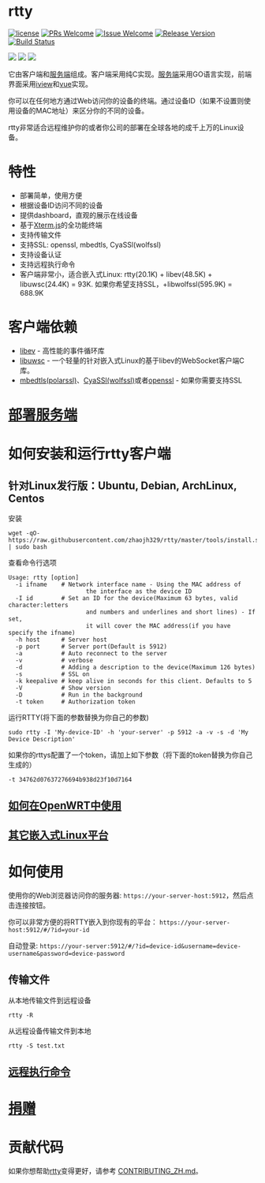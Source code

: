 # rtty

[1]: https://img.shields.io/badge/license-MIT-brightgreen.svg?style=plastic
[2]: /LICENSE
[3]: https://img.shields.io/badge/PRs-welcome-brightgreen.svg?style=plastic
[4]: https://github.com/zhaojh329/rtty/pulls
[5]: https://img.shields.io/badge/Issues-welcome-brightgreen.svg?style=plastic
[6]: https://github.com/zhaojh329/rtty/issues/new
[7]: https://img.shields.io/badge/release-6.6.1-blue.svg?style=plastic
[8]: https://github.com/zhaojh329/rtty/releases
[9]: https://travis-ci.org/zhaojh329/rtty.svg?branch=master
[10]: https://travis-ci.org/zhaojh329/rtty

[![license][1]][2]
[![PRs Welcome][3]][4]
[![Issue Welcome][5]][6]
[![Release Version][7]][8]
[![Build Status][9]][10]

[Xterm.js]: https://github.com/xtermjs/xterm.js
[lrzsz]: https://ohse.de/uwe/software/lrzsz.html
[libev]: http://software.schmorp.de/pkg/libev.html
[libuwsc]: https://github.com/zhaojh329/libuwsc
[openssl]: https://github.com/openssl/openssl
[mbedtls(polarssl)]: https://github.com/ARMmbed/mbedtls
[CyaSSl(wolfssl)]: https://github.com/wolfSSL/wolfssl
[vue]: https://github.com/vuejs/vue
[iview]: https://github.com/iview/iview
[服务端]: https://github.com/zhaojh329/rttys

![](https://raw.githubusercontent.com/zhaojh329/rtty/doc/rtty.png)
![](https://raw.githubusercontent.com/zhaojh329/rtty/doc/screen.gif)
![](https://raw.githubusercontent.com/zhaojh329/rtty/doc/file.gif)

它由客户端和[服务端]组成。客户端采用纯C实现。[服务端]采用GO语言实现，前端界面采用[iview]和[vue]实现。

你可以在任何地方通过Web访问你的设备的终端。通过设备ID（如果不设置则使用设备的MAC地址）来区分你的不同的设备。

rtty非常适合远程维护你的或者你公司的部署在全球各地的成千上万的Linux设备。

# 特性
* 部署简单，使用方便
* 根据设备ID访问不同的设备
* 提供dashboard，直观的展示在线设备
* 基于[Xterm.js]的全功能终端
* 支持传输文件
* 支持SSL: openssl, mbedtls, CyaSSl(wolfssl)
* 支持设备认证
* 支持远程执行命令
* 客户端非常小，适合嵌入式Linux: rtty(20.1K) + libev(48.5K) + libuwsc(24.4K) = 93K. 如果你希望支持SSL，+libwolfssl(595.9K) = 688.9K

# 客户端依赖
* [libev] - 高性能的事件循环库
* [libuwsc] - 一个轻量的针对嵌入式Linux的基于libev的WebSocket客户端C库。
* [mbedtls(polarssl)]、[CyaSSl(wolfssl)]或者[openssl] - 如果你需要支持SSL

# [部署服务端](https://github.com/zhaojh329/rttys/blob/master/README_ZH.md)

# 如何安装和运行rtty客户端
## 针对Linux发行版：Ubuntu, Debian, ArchLinux, Centos
安装

    wget -qO- https://raw.githubusercontent.com/zhaojh329/rtty/master/tools/install.sh | sudo bash

查看命令行选项

    Usage: rtty [option]
      -i ifname    # Network interface name - Using the MAC address of
                          the interface as the device ID
      -I id        # Set an ID for the device(Maximum 63 bytes, valid character:letters
                          and numbers and underlines and short lines) - If set,
                          it will cover the MAC address(if you have specify the ifname)
      -h host      # Server host
      -p port      # Server port(Default is 5912)
      -a           # Auto reconnect to the server
      -v           # verbose
      -d           # Adding a description to the device(Maximum 126 bytes)
      -s           # SSL on
      -k keepalive # keep alive in seconds for this client. Defaults to 5
      -V           # Show version
      -D           # Run in the background
      -t token     # Authorization token

运行RTTY(将下面的参数替换为你自己的参数)

    sudo rtty -I 'My-device-ID' -h 'your-server' -p 5912 -a -v -s -d 'My Device Description'

如果你的rttys配置了一个token，请加上如下参数（将下面的token替换为你自己生成的）

    -t 34762d07637276694b938d23f10d7164

## [如何在OpenWRT中使用](/OPENWRT_ZH.md)

## [其它嵌入式Linux平台](/CROSS_COMPILE.md)

# 如何使用
使用你的Web浏览器访问你的服务器: `https://your-server-host:5912`，然后点击连接按钮。

你可以非常方便的将RTTY嵌入到你现有的平台： `https://your-server-host:5912/#/?id=your-id`

自动登录: `https://your-server:5912/#/?id=device-id&username=device-username&password=device-password`

## 传输文件
从本地传输文件到远程设备

    rtty -R

从远程设备传输文件到本地

    rtty -S test.txt

## [远程执行命令](/COMMAND_ZH.md)

# [捐赠](https://gitee.com/zhaojh329/rtty#project-donate-overview)

# 贡献代码
如果你想帮助[rtty](https://github.com/zhaojh329/rtty)变得更好，请参考
[CONTRIBUTING_ZH.md](https://github.com/zhaojh329/rtty/blob/master/CONTRIBUTING_ZH.md)。

